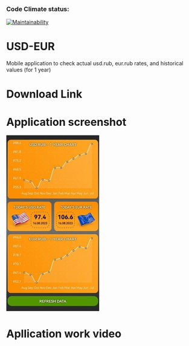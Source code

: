 ### Code Climate status:

[![Maintainability](https://api.codeclimate.com/v1/badges/8eead604dc8f17fa9c9c/maintainability)](https://codeclimate.com/github/DomnitskiyOleg/usd.eur-mobile.app/maintainability)

# USD-EUR

Mobile application to check actual usd.rub, eur.rub rates, and historical values (for 1 year)

# Download Link

# Application screenshot

![Alt text](assets/photo.jpg)

# Apllication work video
